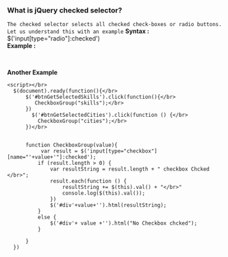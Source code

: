 ### What is jQuery checked selector?
`The checked selector selects all checked check-boxes or radio buttons. Let us understand this with an example`
**Syntax :**
$('input[type="radio"]:checked')</br>
**Example :**
   <script type="text/javascript"></br>
        $(document).ready(function () {</br>
            $('#btnSubmit').click(function () {</br>
                var result = $('input[type="radio"]:checked');</br>
                if (result.length > 0) {</br>
                    $('#divResult').html(result.val() + " is checked");</br>
                }</br>
                else {</br>
                    $('#divResult').html("No radio button checked");</br>
                }</br>
            });</br>
        });</br>
    </script></br>
    
   **Another Example**
     <script></br>
      $(document).ready(function(){</br>
          $('#btnSubmit').click(function(){</br>
              var result = $('input[type="checkbox"]:checked');</br>
              if(result.length>0){</br>
               var resultString = result.length + " checkbox Chcked </br>";</br>
                 result.each(function () {</br>
                     resultString  += $(this).val() + "</br>"</br>
                      console.log($(this).val());</br>
                  })</br>
                  $('#divResult').html(resultString);</br>
              }</br>
              else{</br>
                  $('#divResult').html("No Checkbox chcked");</br>
              }</br>
          })</br>
      })</br>
  </script></br>
  
  
    <script></br>
      $(document).ready(function(){</br>
          $('#btnGetSelectedSkills').click(function(){</br>
             CheckboxGroup("skills");</br>
          })
            $('#btnGetSelectedCities').click(function () {</br>
              CheckboxGroup("cities");</br>
          })</br>


          function CheckboxGroup(value){
               var result = $('input[type="checkbox"][name="'+value+'"]:checked');
              if (result.length > 0) {
                  var resultString = result.length + " checkbox Chcked </br>";
                  result.each(function () {
                      resultString += $(this).val() + "</br>"
                      console.log($(this).val());
                  })
                  $('#div'+value+'').html(resultString);
              }
              else {
                  $('#div'+ value +'').html("No Checkbox chcked");
              }

          }
      })
  </script>
